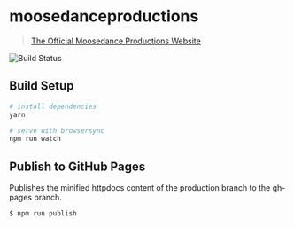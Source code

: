 # moosedanceproductions

> [The Official Moosedance Productions Website](https://moosedanceproductions.com)

![Build Status](https://ci.appveyor.com/api/projects/status/7lpsp5ckhwrfglej?svg=true")

## Build Setup

``` bash
# install dependencies
yarn

# serve with browsersync
npm run watch
```

## Publish to GitHub Pages

Publishes the minified httpdocs content of the production branch to the gh-pages branch.

``` bash
$ npm run publish
```
